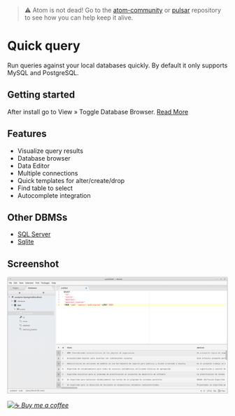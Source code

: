 > :warning: Atom is not dead! Go to the [atom-community](https://github.com/atom-community/atom) or [pulsar](https://github.com/pulsar-edit/pulsar) repository to see how you can help keep it alive.

# Quick query

Run queries against your local databases quickly. By default it only supports MySQL and PostgreSQL.

## Getting started
After install go to View  »  Toggle Database Browser. [Read More ](https://github.com/fabianfiorotto/quick-query/wiki)

## Features
- Visualize query results
- Database browser
- Data Editor
- Multiple connections
- Quick templates for alter/create/drop
- Find table to select
- Autocomplete integration

## Other DBMSs
 - [SQL Server](https://web.pulsar-edit.dev/packages/quick-query-mssql)
 - [Sqlite](https://web.pulsar-edit.dev/packages/quick-query-sqlite)

## Screenshot
![](https://raw.githubusercontent.com/fabianfiorotto/quick-query/master/resources/screenshot.png)


[![☕](https://www.buymeacoffee.com/assets/img/BMC-btn-logo.svg) *Buy me a coffee*](https://www.buymeacoffee.com/fabianfiorotto)
